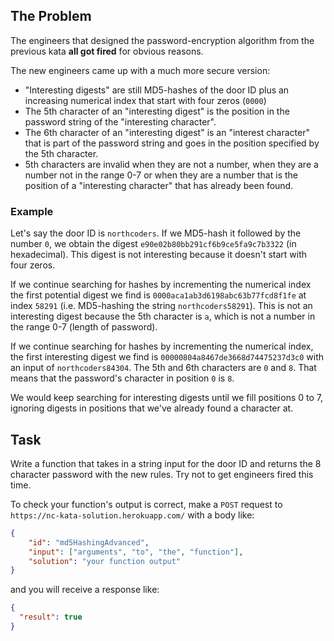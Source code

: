 ## The Problem

The engineers that designed the password-encryption algorithm from the previous kata **all got fired** for obvious reasons.

The new engineers came up with a much more secure version:

- "Interesting digests" are still MD5-hashes of the door ID plus an increasing numerical index that start with four zeros (`0000`)
- The 5th character of an "interesting digest" is the position in the password string of the "interesting character".
- The 6th character of an "interesting digest" is an "interest character" that is part of the password string and goes in the position specified by the 5th character.
- 5th characters are invalid when they are not a number, when they are a number not in the range 0-7 or when they are a number that is the position of a "interesting character" that has already been found.

### Example

Let's say the door ID is `northcoders`. If we MD5-hash it followed by the number `0`, we obtain the digest `e90e02b80bb291cf6b9ce5fa9c7b3322` (in hexadecimal). This digest is not interesting because it doesn't start with four zeros.

If we continue searching for hashes by incrementing the numerical index the first potential digest we find is `0000aca1ab3d6198abc63b77fcd8f1fe` at index `58291` (i.e.  MD5-hashing the string `northcoders58291`). This is not an interesting digest because the 5th character is `a`, which is not a number in the range 0-7 (length of password).

If we continue searching for hashes by incrementing the numerical index, the first interesting digest we find is `00000804a8467de3668d74475237d3c0` with an input of `northcoders84304`. The 5th and 6th characters are `0` and `8`. That means that the password's character in position `0` is `8`.

We would keep searching for interesting digests until we fill positions 0 to 7, ignoring digests in positions that we've already found a character at.

## Task

Write a function that takes in a string input for the door ID and returns the 8 character password with the new rules. Try not to get engineers fired this time.

To check your function's output is correct, make a `POST` request to `https://nc-kata-solution.herokuapp.com/` with a body like:

```json
{
	"id": "md5HashingAdvanced",
	"input": ["arguments", "to", "the", "function"],
	"solution": "your function output"
}
```

and you will receive a response like:

```json
{
  "result": true
}
```